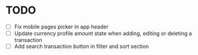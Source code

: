 # TODO

- [ ] Fix mobile pages picker in app header
- [ ] Update currency profile amount state when adding, editing or deleting a transaction
- [ ] Add search transaction button in filter and sort section
